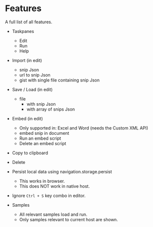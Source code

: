 # Features

A full list of all features.

- Taskpanes
    - Edit
    - Run
    - Help

- Import (in edit)
    - snip Json
    - url to snip Json
    - gist with single file containing snip Json

- Save / Load (in edit)
    - file
        - with snip Json
        - with array of snips Json

- Embed (in edit)
    - Only supported in: Excel and Word (needs the Custom XML API)
    - embed snip in document
    - Run an embed script
    - Delete an embed script

- Copy to clipboard

- Delete

- Persist local data using navigation.storage.persist
    - This works in browser.
    - This does NOT work in native host.

- Ignore `Ctrl + S` key combo in editor.

- Samples
    - All relevant samples load and run.
    - Only samples relevant to current host are shown.
